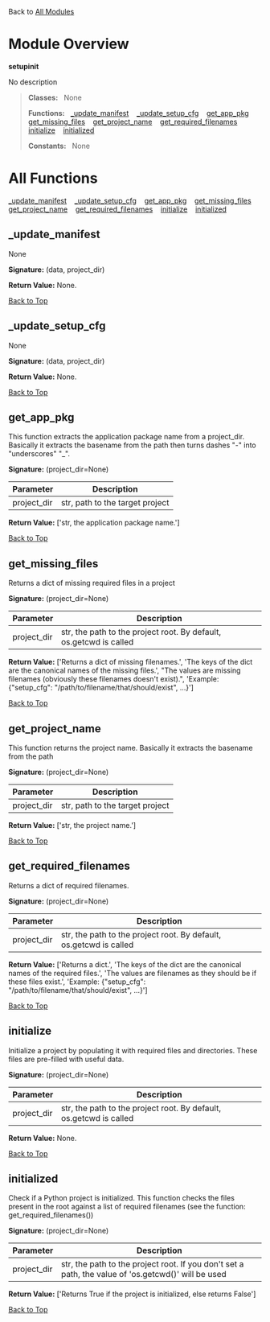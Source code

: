 Back to [All Modules](https://github.com/pyrustic/setupinit/blob/master/docs/modules/README.md#readme)

# Module Overview

**setupinit**
 
No description

> **Classes:** &nbsp; None
>
> **Functions:** &nbsp; [\_update\_manifest](#_update_manifest) &nbsp;&nbsp; [\_update\_setup\_cfg](#_update_setup_cfg) &nbsp;&nbsp; [get\_app\_pkg](#get_app_pkg) &nbsp;&nbsp; [get\_missing\_files](#get_missing_files) &nbsp;&nbsp; [get\_project\_name](#get_project_name) &nbsp;&nbsp; [get\_required\_filenames](#get_required_filenames) &nbsp;&nbsp; [initialize](#initialize) &nbsp;&nbsp; [initialized](#initialized)
>
> **Constants:** &nbsp; None

# All Functions
[\_update\_manifest](#_update_manifest) &nbsp;&nbsp; [\_update\_setup\_cfg](#_update_setup_cfg) &nbsp;&nbsp; [get\_app\_pkg](#get_app_pkg) &nbsp;&nbsp; [get\_missing\_files](#get_missing_files) &nbsp;&nbsp; [get\_project\_name](#get_project_name) &nbsp;&nbsp; [get\_required\_filenames](#get_required_filenames) &nbsp;&nbsp; [initialize](#initialize) &nbsp;&nbsp; [initialized](#initialized)

## \_update\_manifest
None



**Signature:** (data, project\_dir)





**Return Value:** None.

[Back to Top](#module-overview)


## \_update\_setup\_cfg
None



**Signature:** (data, project\_dir)





**Return Value:** None.

[Back to Top](#module-overview)


## get\_app\_pkg
This function extracts the application package name from a project_dir.
Basically it extracts the basename from the path then turns dashes "-" into
"underscores" "_".




**Signature:** (project\_dir=None)

|Parameter|Description|
|---|---|
|project\_dir|str, path to the target project |





**Return Value:** ['str, the application package name.']

[Back to Top](#module-overview)


## get\_missing\_files
Returns a dict of missing required files in a project




**Signature:** (project\_dir=None)

|Parameter|Description|
|---|---|
|project\_dir|str, the path to the project root. By default, os.getcwd is called |





**Return Value:** ['Returns a dict of missing filenames.', 'The keys of the dict are the canonical names of the missing files.', "The values are missing filenames (obviously these filenames doesn't exist).", 'Example: {"setup_cfg": "/path/to/filename/that/should/exist", ...}']

[Back to Top](#module-overview)


## get\_project\_name
This function returns the project name.
Basically it extracts the basename from the path




**Signature:** (project\_dir=None)

|Parameter|Description|
|---|---|
|project\_dir|str, path to the target project |





**Return Value:** ['str, the project name.']

[Back to Top](#module-overview)


## get\_required\_filenames
Returns a dict of required filenames.




**Signature:** (project\_dir=None)

|Parameter|Description|
|---|---|
|project\_dir|str, the path to the project root. By default, os.getcwd is called |





**Return Value:** ['Returns a dict.', 'The keys of the dict are the canonical names of the required files.', 'The values are filenames as they should be if these files exist.', 'Example: {"setup_cfg": "/path/to/filename/that/should/exist", ...}']

[Back to Top](#module-overview)


## initialize
Initialize a project by populating it with required files and directories.
These files are pre-filled with useful data.




**Signature:** (project\_dir=None)

|Parameter|Description|
|---|---|
|project\_dir|str, the path to the project root. By default, os.getcwd is called|





**Return Value:** None.

[Back to Top](#module-overview)


## initialized
Check if a Python project is initialized.
This function checks the files present in the root against a list of
required filenames (see the function: get_required_filenames())




**Signature:** (project\_dir=None)

|Parameter|Description|
|---|---|
|project\_dir|str, the path to the project root. If you don't set a path, the value of 'os.getcwd()' will be used |





**Return Value:** ['Returns True if the project is initialized, else returns False']

[Back to Top](#module-overview)


